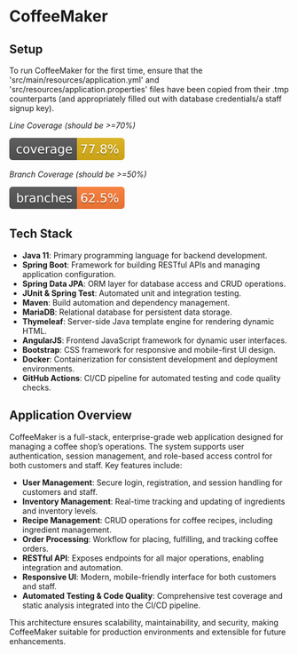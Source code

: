 # CoffeeMaker
## Setup
To run CoffeeMaker for the first time, ensure that the 'src/main/resources/application.yml' and 'src/resources/application.properties' files have been copied from their .tmp counterparts (and appropriately filled out with database credentials/a staff signup key).


*Line Coverage (should be >=70%)*

![Coverage](.github/badges/jacoco.svg)

*Branch Coverage (should be >=50%)*

![Branches](.github/badges/branches.svg)



## Tech Stack

- **Java 11**: Primary programming language for backend development.
- **Spring Boot**: Framework for building RESTful APIs and managing application configuration.
- **Spring Data JPA**: ORM layer for database access and CRUD operations.
- **JUnit & Spring Test**: Automated unit and integration testing.
- **Maven**: Build automation and dependency management.
- **MariaDB**: Relational database for persistent data storage.
- **Thymeleaf**: Server-side Java template engine for rendering dynamic HTML.
- **AngularJS**: Frontend JavaScript framework for dynamic user interfaces.
- **Bootstrap**: CSS framework for responsive and mobile-first UI design.
- **Docker**: Containerization for consistent development and deployment environments.
- **GitHub Actions**: CI/CD pipeline for automated testing and code quality checks.

## Application Overview

CoffeeMaker is a full-stack, enterprise-grade web application designed for managing a coffee shop’s operations. The system supports user authentication, session management, and role-based access control for both customers and staff. Key features include:

- **User Management**: Secure login, registration, and session handling for customers and staff.
- **Inventory Management**: Real-time tracking and updating of ingredients and inventory levels.
- **Recipe Management**: CRUD operations for coffee recipes, including ingredient management.
- **Order Processing**: Workflow for placing, fulfilling, and tracking coffee orders.
- **RESTful API**: Exposes endpoints for all major operations, enabling integration and automation.
- **Responsive UI**: Modern, mobile-friendly interface for both customers and staff.
- **Automated Testing & Code Quality**: Comprehensive test coverage and static analysis integrated into the CI/CD pipeline.

This architecture ensures scalability, maintainability, and security, making CoffeeMaker suitable for production environments and extensible for future enhancements.




